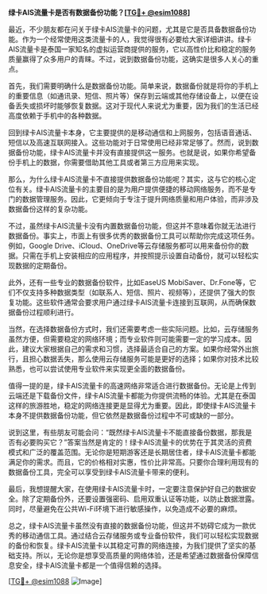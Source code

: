 **绿卡AIS流量卡是否有数据备份功能？[[TG💪+ @esim1088](https://t.me/s/esim1088)]**

最近，不少朋友都在问关于绿卡AIS流量卡的问题，尤其是它是否具备数据备份功能。作为一个经常使用这类流量卡的人，我觉得很有必要给大家详细讲讲。绿卡AIS流量卡是泰国一家知名的虚拟运营商提供的服务，它以高性价比和稳定的服务质量赢得了众多用户的青睐。不过，说到数据备份功能，这确实是很多人关心的重点。

首先，我们需要明确什么是数据备份功能。简单来说，数据备份就是将你的手机上的重要信息（如通讯录、短信、照片等）保存到云端或其他存储设备上，以便在设备丢失或损坏时能够恢复数据。这对于现代人来说尤为重要，因为我们的生活已经高度依赖于手机中的各种数据。

回到绿卡AIS流量卡本身，它主要提供的是移动通信和上网服务，包括语音通话、短信以及高速互联网接入。这些功能对于日常使用已经非常足够了。然而，说到数据备份功能，绿卡AIS流量卡并没有直接提供这一服务。也就是说，如果你希望备份手机上的数据，你需要借助其他工具或者第三方应用来实现。

那么，为什么绿卡AIS流量卡不直接提供数据备份功能呢？其实，这与它的核心定位有关。绿卡AIS流量卡的主要目的是为用户提供便捷的移动网络服务，而不是专门的数据管理服务。因此，它更倾向于专注于提升网络质量和用户体验，而非涉及数据备份这样的复杂功能。

不过，虽然绿卡AIS流量卡没有内置数据备份功能，但这并不意味着你就无法进行数据备份。事实上，市面上有很多优秀的数据备份工具可以帮助你完成这项任务。例如，Google Drive、iCloud、OneDrive等云存储服务都可以用来备份你的数据。只需在手机上安装相应的应用程序，并按照提示设置自动备份，就可以轻松实现数据的定期备份。

此外，还有一些专业的数据备份软件，比如EaseUS MobiSaver、Dr.Fone等，它们不仅支持多种数据类型（如联系人、短信、照片、视频等），还提供了强大的恢复功能。这些软件通常会要求用户通过绿卡AIS流量卡连接到互联网，从而确保数据备份过程顺利进行。

当然，在选择数据备份方式时，我们还需要考虑一些实际问题。比如，云存储服务虽然方便，但需要稳定的网络环境；而专业软件则可能需要一定的学习成本。因此，建议大家根据自己的需求和习惯，选择最适合自己的方案。如果你经常外出旅行，且担心数据丢失，那么使用云存储服务可能是更好的选择；如果你对技术比较熟悉，也可以尝试使用专业软件来实现更全面的数据备份。

值得一提的是，绿卡AIS流量卡的高速网络非常适合进行数据备份。无论是上传到云端还是下载备份文件，绿卡AIS流量卡都能为你提供流畅的体验。尤其是在泰国这样的旅游胜地，稳定的网络连接更是显得尤为重要。因此，即使绿卡AIS流量卡本身不提供数据备份功能，但它依然是数据备份过程中不可或缺的一部分。

说到这里，有些朋友可能会问：“既然绿卡AIS流量卡不能直接备份数据，那我是否有必要购买它？”答案当然是肯定的！绿卡AIS流量卡的优势在于其灵活的资费模式和广泛的覆盖范围。无论你是短期游客还是长期居住者，绿卡AIS流量卡都能满足你的需求。而且，它的价格相对实惠，性价比非常高。只要你合理利用现有的数据备份工具，完全可以享受到绿卡AIS流量卡带来的便利。

最后，我想提醒大家，在使用绿卡AIS流量卡时，一定要注意保护好自己的数据安全。除了定期备份外，还要设置强密码、启用双重认证等功能，以防止数据泄露。同时，尽量避免在公共Wi-Fi环境下进行敏感操作，以免造成不必要的麻烦。

总之，绿卡AIS流量卡虽然没有直接的数据备份功能，但这并不妨碍它成为一款优秀的移动通信工具。通过结合云存储服务或专业备份软件，我们可以轻松实现数据的备份和恢复。绿卡AIS流量卡以其稳定可靠的网络连接，为我们提供了坚实的基础支持。所以，无论你是想享受高质量的网络体验，还是希望通过数据备份保障信息安全，绿卡AIS流量卡都是一个值得信赖的选择。

[[TG💪+ @esim1088](https://t.me/s/esim1088) ![Image](https://i.postimg.cc/4NQfJmqS/Snipaste-2025-05-13-00-14-12.png)]